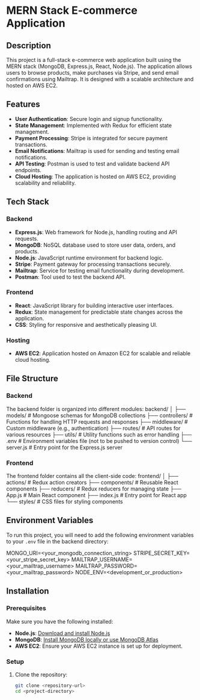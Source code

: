 # MERN Stack E-commerce Application

## Description
This project is a full-stack e-commerce web application built using the MERN stack (MongoDB, Express.js, React, Node.js). The application allows users to browse products, make purchases via Stripe, and send email confirmations using Mailtrap. It is designed with a scalable architecture and hosted on AWS EC2.

## Features
- **User Authentication**: Secure login and signup functionality.
- **State Management**: Implemented with Redux for efficient state management.
- **Payment Processing**: Stripe is integrated for secure payment transactions.
- **Email Notifications**: Mailtrap is used for sending and testing email notifications.
- **API Testing**: Postman is used to test and validate backend API endpoints.
- **Cloud Hosting**: The application is hosted on AWS EC2, providing scalability and reliability.

## Tech Stack

### Backend
- **Express.js**: Web framework for Node.js, handling routing and API requests.
- **MongoDB**: NoSQL database used to store user data, orders, and products.
- **Node.js**: JavaScript runtime environment for backend logic.
- **Stripe**: Payment gateway for processing transactions securely.
- **Mailtrap**: Service for testing email functionality during development.
- **Postman**: Tool used to test the backend API.

### Frontend
- **React**: JavaScript library for building interactive user interfaces.
- **Redux**: State management for predictable state changes across the application.
- **CSS**: Styling for responsive and aesthetically pleasing UI.

### Hosting
- **AWS EC2**: Application hosted on Amazon EC2 for scalable and reliable cloud hosting.

## File Structure

### Backend
The backend folder is organized into different modules:
backend/ │ ├── models/ # Mongoose schemas for MongoDB collections ├── controllers/ # Functions for handling HTTP requests and responses ├── middleware/ # Custom middleware (e.g., authentication) ├── routes/ # API routes for various resources ├── utils/ # Utility functions such as error handling ├── .env # Environment variables file (not to be pushed to version control) └── server.js # Entry point for the Express.js server

### Frontend
The frontend folder contains all the client-side code:
frontend/ │ ├── actions/ # Redux action creators ├── components/ # Reusable React components ├── reducers/ # Redux reducers for managing state ├── App.js # Main React component ├── index.js # Entry point for React app └── styles/ # CSS files for styling components

## Environment Variables
To run this project, you will need to add the following environment variables to your `.env` file in the backend directory:

MONGO_URI=<your_mongodb_connection_string> STRIPE_SECRET_KEY=<your_stripe_secret_key> MAILTRAP_USERNAME=<your_mailtrap_username> MAILTRAP_PASSWORD=<your_mailtrap_password> NODE_ENV=<development_or_production>


## Installation

### Prerequisites
Make sure you have the following installed:
- **Node.js**: [Download and install Node.js](https://nodejs.org/en/download/)
- **MongoDB**: [Install MongoDB locally or use MongoDB Atlas](https://www.mongodb.com/cloud/atlas)
- **AWS EC2**: Ensure your AWS EC2 instance is set up for deployment.

### Setup

1. Clone the repository:
   ```bash
   git clone <repository-url>
   cd <project-directory>

